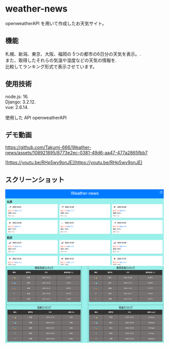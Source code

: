 # weather-news

openweatherAPI を用いて作成したお天気サイト。


##  機能
札幌、新潟、東京、大阪、福岡の 
5つの都市の6日分の天気を表示。.    
また、取得したそれらの気温や湿度などの天気の情報を.    
比較してランキング形式で表示させています。

## 使用技術

node.js: 16.    
Django: 3.2.12.   
vue: 2.6.14.   

使用した API
openweatherAPI


## デモ動画


https://github.com/Takumi-666/Weather-news/assets/108921895/8773e2ec-0381-49d6-aa47-477a2865fbb7




[https://youtu.be/RHp5wv9onJE](https://youtu.be/RHp5wv9onJE)

## スクリーンショット

![スクリーンショット](/screenshots/screenshot1.png)
![スクリーンショット](/screenshots/screenshot2.png)
